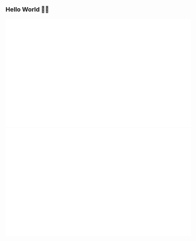 ### Hello World 👋🏻
<img src="https://github.com/ru4ert/github-stats/blob/master/generated/languages.svg" alt="languages" />

<img src="https://github.com/ru4ert/github-stats/blob/master/generated/overview.svg" alt="statistics" />
